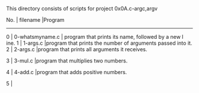 This directory consists of scripts for project 0x0A.c-argc,argv

No.	| filename		|Program
_____________________________________________________________________________
0	| 0-whatsmyname.c	| program that prints its name, followed by a new l				    ine.
1	| 1-args.c		|program that prints the number of arguments passed 				    into it.
2	| 2-args.c		|program that prints all arguments it receives.

3	| 3-mul.c		|program that multiplies two numbers.

4	| 4-add.c		|program that adds positive numbers.

5	| 
